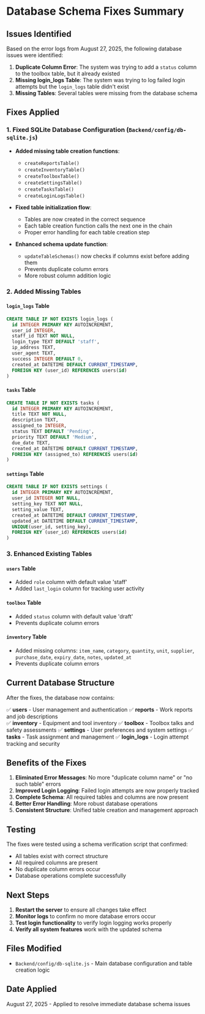# Database Schema Fixes Summary

## Issues Identified

Based on the error logs from August 27, 2025, the following database issues were identified:

1. **Duplicate Column Error**: The system was trying to add a `status` column to the toolbox table, but it already existed
2. **Missing login_logs Table**: The system was trying to log failed login attempts but the `login_logs` table didn't exist
3. **Missing Tables**: Several tables were missing from the database schema

## Fixes Applied

### 1. Fixed SQLite Database Configuration (`Backend/config/db-sqlite.js`)

- **Added missing table creation functions**:
  - `createReportsTable()`
  - `createInventoryTable()`
  - `createToolboxTable()`
  - `createSettingsTable()`
  - `createTasksTable()`
  - `createLoginLogsTable()`

- **Fixed table initialization flow**:
  - Tables are now created in the correct sequence
  - Each table creation function calls the next one in the chain
  - Proper error handling for each table creation step

- **Enhanced schema update function**:
  - `updateTableSchemas()` now checks if columns exist before adding them
  - Prevents duplicate column errors
  - More robust column addition logic

### 2. Added Missing Tables

#### `login_logs` Table
```sql
CREATE TABLE IF NOT EXISTS login_logs (
  id INTEGER PRIMARY KEY AUTOINCREMENT,
  user_id INTEGER,
  staff_id TEXT NOT NULL,
  login_type TEXT DEFAULT 'staff',
  ip_address TEXT,
  user_agent TEXT,
  success INTEGER DEFAULT 0,
  created_at DATETIME DEFAULT CURRENT_TIMESTAMP,
  FOREIGN KEY (user_id) REFERENCES users(id)
)
```

#### `tasks` Table
```sql
CREATE TABLE IF NOT EXISTS tasks (
  id INTEGER PRIMARY KEY AUTOINCREMENT,
  title TEXT NOT NULL,
  description TEXT,
  assigned_to INTEGER,
  status TEXT DEFAULT 'Pending',
  priority TEXT DEFAULT 'Medium',
  due_date TEXT,
  created_at DATETIME DEFAULT CURRENT_TIMESTAMP,
  FOREIGN KEY (assigned_to) REFERENCES users(id)
)
```

#### `settings` Table
```sql
CREATE TABLE IF NOT EXISTS settings (
  id INTEGER PRIMARY KEY AUTOINCREMENT,
  user_id INTEGER NOT NULL,
  setting_key TEXT NOT NULL,
  setting_value TEXT,
  created_at DATETIME DEFAULT CURRENT_TIMESTAMP,
  updated_at DATETIME DEFAULT CURRENT_TIMESTAMP,
  UNIQUE(user_id, setting_key),
  FOREIGN KEY (user_id) REFERENCES users(id)
)
```

### 3. Enhanced Existing Tables

#### `users` Table
- Added `role` column with default value 'staff'
- Added `last_login` column for tracking user activity

#### `toolbox` Table
- Added `status` column with default value 'draft'
- Prevents duplicate column errors

#### `inventory` Table
- Added missing columns: `item_name`, `category`, `quantity`, `unit`, `supplier`, `purchase_date`, `expiry_date`, `notes`, `updated_at`
- Prevents duplicate column errors

## Current Database Structure

After the fixes, the database now contains:

✅ **users** - User management and authentication
✅ **reports** - Work reports and job descriptions  
✅ **inventory** - Equipment and tool inventory
✅ **toolbox** - Toolbox talks and safety assessments
✅ **settings** - User preferences and system settings
✅ **tasks** - Task assignment and management
✅ **login_logs** - Login attempt tracking and security

## Benefits of the Fixes

1. **Eliminated Error Messages**: No more "duplicate column name" or "no such table" errors
2. **Improved Login Logging**: Failed login attempts are now properly tracked
3. **Complete Schema**: All required tables and columns are now present
4. **Better Error Handling**: More robust database operations
5. **Consistent Structure**: Unified table creation and management approach

## Testing

The fixes were tested using a schema verification script that confirmed:
- All tables exist with correct structure
- All required columns are present
- No duplicate column errors occur
- Database operations complete successfully

## Next Steps

1. **Restart the server** to ensure all changes take effect
2. **Monitor logs** to confirm no more database errors occur
3. **Test login functionality** to verify login logging works properly
4. **Verify all system features** work with the updated schema

## Files Modified

- `Backend/config/db-sqlite.js` - Main database configuration and table creation logic

## Date Applied

August 27, 2025 - Applied to resolve immediate database schema issues
